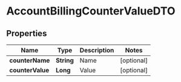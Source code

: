 # AccountBillingCounterValueDTO

## Properties
Name | Type | Description | Notes
------------ | ------------- | ------------- | -------------
**counterName** | **String** | Name |  [optional]
**counterValue** | **Long** | Value |  [optional]
